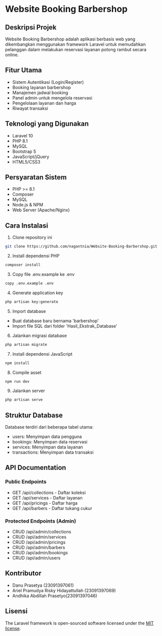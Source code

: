 # Website Booking Barbershop

## Deskripsi Projek
Website Booking Barbershop adalah aplikasi berbasis web yang dikembangkan menggunakan framework Laravel untuk memudahkan pelanggan dalam melakukan reservasi layanan potong rambut secara online.

## Fitur Utama
- Sistem Autentikasi (Login/Register)
- Booking layanan barbershop
- Manajemen jadwal booking
- Panel admin untuk mengelola reservasi
- Pengelolaan layanan dan harga
- Riwayat transaksi

## Teknologi yang Digunakan
- Laravel 10
- PHP 8.1
- MySQL
- Bootstrap 5
- JavaScript/jQuery
- HTML5/CSS3

## Persyaratan Sistem
- PHP >= 8.1
- Composer
- MySQL
- Node.js & NPM
- Web Server (Apache/Nginx)

## Cara Instalasi
1. Clone repository ini
```bash
git clone https://github.com/nagantnia/Website-Booking-Barbershop.git
```

2. Install dependensi PHP
```bash
composer install
```

3. Copy file .env.example ke .env
```bash
copy .env.example .env
```

4. Generate application key
```bash
php artisan key:generate
```

5. Import database
- Buat database baru bernama 'barbershop'
- Import file SQL dari folder 'Hasil_Ekstrak_Database'

6. Jalankan migrasi database
```bash
php artisan migrate
```

7. Install dependensi JavaScript
```bash
npm install
```

8. Compile asset
```bash
npm run dev
```

9. Jalankan server
```bash
php artisan serve
```

## Struktur Database
Database terdiri dari beberapa tabel utama:
- users: Menyimpan data pengguna
- bookings: Menyimpan data reservasi
- services: Menyimpan data layanan
- transactions: Menyimpan data transaksi

## API Documentation

### Public Endpoints
- GET /api/collections - Daftar koleksi
- GET /api/services - Daftar layanan
- GET /api/pricings - Daftar harga
- GET /api/barbers - Daftar tukang cukur

### Protected Endpoints (Admin)
- CRUD /api/admin/collections
- CRUD /api/admin/services
- CRUD /api/admin/pricings
- CRUD /api/admin/barbers
- CRUD /api/admin/bookings
- CRUD /api/admin/users

## Kontributor
- Danu Prasetya (23091397061)
- Ariel Pramudya Risky Hidayattullah (23091397069)
- Andhika Abdillah Prasetyo(23091397046)

## Lisensi
The Laravel framework is open-sourced software licensed under the [MIT license](https://opensource.org/licenses/MIT).
